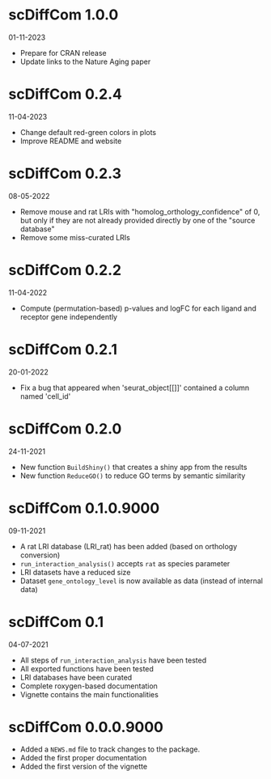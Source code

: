 # scDiffCom 1.0.0

01-11-2023

* Prepare for CRAN release
* Update links to the Nature Aging paper

# scDiffCom 0.2.4

11-04-2023

* Change default red-green colors in plots
* Improve README and website

# scDiffCom 0.2.3

08-05-2022

* Remove mouse and rat LRIs with "homolog_orthology_confidence" of 0, but only
if they are not already provided directly by one of the "source database"
* Remove some miss-curated LRIs

# scDiffCom 0.2.2

11-04-2022

* Compute (permutation-based) p-values and logFC for each ligand and receptor gene independently

# scDiffCom 0.2.1

20-01-2022

* Fix a bug that appeared when 'seurat_object[[]]' contained a column named 'cell_id'

# scDiffCom 0.2.0

24-11-2021

* New function `BuildShiny()` that creates a shiny app from the results
* New function `ReduceGO()` to reduce GO terms by semantic similarity

# scDiffCom 0.1.0.9000

09-11-2021

* A rat LRI database (LRI_rat) has been added (based on orthology conversion)
* `run_interaction_analysis()` accepts `rat` as species parameter
* LRI datasets have a reduced size
* Dataset `gene_ontology_level` is now available as data (instead of internal data)

# scDiffCom 0.1

04-07-2021

* All steps of `run_interaction_analysis` have been tested
* All exported functions have been tested
* LRI databases have been curated
* Complete roxygen-based documentation
* Vignette contains the main functionalities

# scDiffCom 0.0.0.9000

* Added a `NEWS.md` file to track changes to the package.
* Added the first proper documentation
* Added the first version of the vignette

